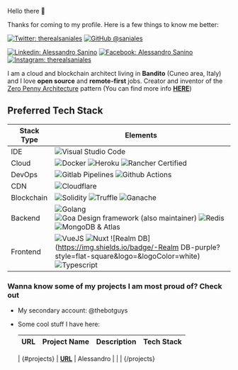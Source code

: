 Hello there 👋

Thanks for coming to my profile. Here is a few things to know me better:

[![Twitter: therealsaniales](https://img.shields.io/twitter/follow/therealsaniales?style=social)](https://twitter.com/ThaiiBraga)
[![GitHub @saniales](https://img.shields.io/github/followers/saniales?label=follow&style=social)](https://github.com/saniales)

[![Linkedin: Alessandro Sanino](https://img.shields.io/badge/-Alessandro%20Sanino-blue?style=flat-square&logo=Linkedin&logoColor=white&link=https://www.linkedin.com/in/alessandrosanino)](https://www.linkedin.com/in/alessandrosanino)
[![Facebook: Alessandro Sanino](https://img.shields.io/badge/-Alessandro%20Sanino-blue?style=flat-square&logo=Facebook&logoColor=white&link=https://www.facebook.com/therealsaniales)](https://www.facebook.com/therealsaniales)
[![Instagram: therealsaniales](https://img.shields.io/badge/-therealsaniales-pink?style=flat-square&logo=Instagram&logoColor=white&link=https://instagram.com/therealsaniales)](https://instagram.com/therealsaniales)

I am a cloud and blockchain architect living in **Bandito** (Cuneo area, Italy) and I love **open source** and **remote-first** jobs. Creator and inventor of the [Zero Penny Architecture](https://github.com/zero-penny-architecture) pattern (You can find more info [**HERE**](https://medium.com/@saniales/the-0-penny-architecture-explained-how-i-created-a-complete-development-environment-composing-4f1318c71a17))

## Preferred Tech Stack

| Stack Type | Elements |
| ---------- | -------- |
| IDE |  ![Visual Studio Code](https://img.shields.io/badge/-Visual%20Studio%20Code-purple?style=flat-square&logo=&logoColor=white)  |
| Cloud |  ![Docker](https://img.shields.io/badge/-Docker-blue?style=flat-square&logo=&logoColor=white)  ![Heroku](https://img.shields.io/badge/-Heroku-purple?style=flat-square&logo=&logoColor=white)  ![Rancher Certified](https://img.shields.io/badge/-Rancher%20Certified-blue?style=flat-square&logo=&logoColor=white)  |
| DevOps |  ![Gitlab Pipelines](https://img.shields.io/badge/-Gitlab%20Pipelines-orange?style=flat-square&logo=&logoColor=white)  ![Github Actions](https://img.shields.io/badge/-Github%20Actions-black?style=flat-square&logo=&logoColor=white)  |
| CDN |  ![Cloudflare](https://img.shields.io/badge/-Cloudflare-yellow?style=flat-square&logo=&logoColor=orange)  |
| Blockchain |  ![Solidity](https://img.shields.io/badge/-Solidity-black?style=flat-square&logo=&logoColor=green)  ![Truffle](https://img.shields.io/badge/-Truffle-black?style=flat-square&logo=&logoColor=green)  ![Ganache](https://img.shields.io/badge/-Ganache-black?style=flat-square&logo=&logoColor=green)  |
| Backend |  ![Golang](https://img.shields.io/badge/-Golang-blue?style=flat-square&logo=&logoColor=white)  ![Goa Design framework (also maintainer)](https://img.shields.io/badge/-Goa%20Design%20framework%20(also%20maintainer)-blue?style=flat-square&logo=&logoColor=white)  ![Redis](https://img.shields.io/badge/-Redis-red?style=flat-square&logo=&logoColor=white)  ![MongoDB &amp; Atlas](https://img.shields.io/badge/-MongoDB%20&amp;%20Atlas-green?style=flat-square&logo=&logoColor=white)  |
| Frontend |  ![VueJS](https://img.shields.io/badge/-VueJS-green?style=flat-square&logo=&logoColor=white)  ![Nuxt](https://img.shields.io/badge/-Nuxt-green?style=flat-square&logo=&logoColor=white)  ![Realm DB](https://img.shields.io/badge/-Realm DB-purple?style=flat-square&logo=&logoColor=white)  ![Typescript](https://img.shields.io/badge/-Typescript-blue?style=flat-square&logo=&logoColor=white)  |

### Wanna know some of my projects I am most proud of? Check out

- My secondary account: @thebotguys

- Some cool stuff I have here:

  | URL | Project Name | Description | Tech Stack |
  | --- | ------------ | ----------- | ---------- |
  | 
{#projects}
  | [**URL**]() | Alessandro |  |  |
{/projects}
